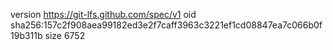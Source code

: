version https://git-lfs.github.com/spec/v1
oid sha256:157c2f908aea99182ed3e2f7caff3963c3221ef1cd08847ea7c066b0f19b311b
size 6752
